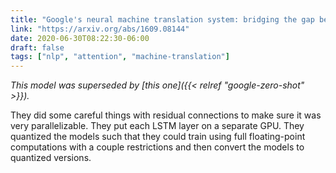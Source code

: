 ```yaml
---
title: "Google's neural machine translation system: bridging the gap between human and machine translation"
link: "https://arxiv.org/abs/1609.08144"
date: 2020-06-30T08:22:30-06:00
draft: false
tags: ["nlp", "attention", "machine-translation"]
---
```


*This model was superseded by [this one]({{< relref "google-zero-shot" >}}).*

They did some careful things with residual connections to make sure it was very parallelizable. They put each LSTM layer on a separate GPU. They quantized the models such that they could train using full floating-point computations with a couple restrictions and then convert the models to quantized versions.
